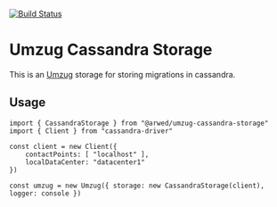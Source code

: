 [![Build Status](https://drone.metthub.de/api/badges/Pfeifenjoy/umzug-cassandra-storage/status.svg)](https://drone.metthub.de/Pfeifenjoy/umzug-cassandra-storage)

# Umzug Cassandra Storage

This is an [Umzug](https://github.com/sequelize/umzug) storage for storing migrations in cassandra.

## Usage

```
import { CassandraStorage } from "@arwed/umzug-cassandra-storage"
import { Client } from "cassandra-driver"

const client = new Client({
    contactPoints: [ "localhost" ],
    localDataCenter: "datacenter1"
})

const umzug = new Umzug({ storage: new CassandraStorage(client), logger: console })
```
